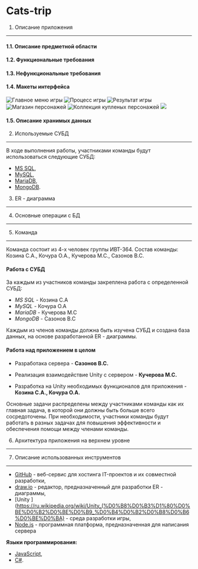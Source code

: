 # Cats-trip

1. Описание приложения
-------------
#### 1.1. Описание предметной области

#### 1.2. Функциональные требования

#### 1.3. Нефункциональные требования

#### 1.4. Макеты интерфейса
![Главное меню игры](https://pp.userapi.com/c845417/v845417121/1db21c/Y3So9ya6kUA.jpg)
![Процесс игры](https://pp.userapi.com/c845417/v845417121/1db249/Xb96qBFNmcA.jpg)
![Результат игры](https://pp.userapi.com/c845417/v845417121/1db22d/-BFk6XWf-H8.jpg)
![Магазин персонажей](https://pp.userapi.com/c845417/v845417121/1db23b/xP3_FTCn79E.jpg)
![Коллекция купленых персонажей](https://pp.userapi.com/c845417/v845417121/1db242/gjYPwf_blqc.jpg)
![](https://pp.userapi.com/c845417/v845417121/1db234/C_7X2fb2u0M.jpg)

#### 1.5. Описание хранимых данных

2. Используемые СУБД
-------------
В ходе выполнения работы, участниками команды будут использоваться следующие СУБД:

-  [MS SQL](https://ru.wikipedia.org/wiki/Microsoft_SQL_Server),
-  [MySQL](https://ru.wikipedia.org/wiki/MySQL),
-  [MariaDB](https://ru.wikipedia.org/wiki/MariaDB),
-  [MongoDB](https://ru.wikipedia.org/wiki/MongoDB).

3. ER - диаграмма
-------------

4. Основные операции с БД
-------------


5. Команда
-------------
Команда состоит из 4-х человек группы ИВТ-364. 
Состав команды: Козина С.А., Кочура О.А., Кучерова М.С., Сазонов В.С.
#### Работа с СУБД
За каждым из участников команды закреплена работа с определенной СУБД:

-  *MS SQL* - Козина С.А
-  *MySQL* - Кочура О.А
-  *MariaDB* - Кучерова М.С
-  *MongoDB* - Сазонов В.С

Каждым из членов команды должна быть изучена СУБД и создана база данных, на основе разработанной  ER - диаграммы.


#### Работа над приложением в целом

- Разработака сервера - **Сазонов В.С.**

- Реализация взаимодействие Unity с сервером - **Кучерова М.С.**

- Разработка на Unity необходимых функционалов для приложения - **Козина С.А., Кочура О.А.**


Основные задачи распределены между участниками команды как их главная задача, в которой они должны быть больше всего сосредоточены. При необходимости, участники команды будут работать в разных задачах для повышения эффективности и обеспечения помощи между членами команды.

6. Архитектура приложения на верхнем уровне
-------------

7. Описание использованных инструментов
-------------
-  [GitHub](https://ru.wikipedia.org/wiki/GitHub) - веб-сервис для хостинга IT-проектов и их совместной разработки,
-  [draw.io](https://coba.tools/draw-io) - редактор, предназначенный для разработки ER - диаграммы,
-  [Unity ](https://ru.wikipedia.org/wiki/Unity_(%D0%B8%D0%B3%D1%80%D0%BE%D0%B2%D0%BE%D0%B9_%D0%B4%D0%B2%D0%B8%D0%B6%D0%BE%D0%BA) -  среда разработки игры,
-  [Node.js](https://ru.wikipedia.org/wiki/Node.js) - программная платформа, предназначенная для написания сервера

**Языки программирования:**
-  [JavaScript](https://ru.wikipedia.org/wiki/JavaScript),
-  [C#](https://ru.wikipedia.org/wiki/C_Sharp).
